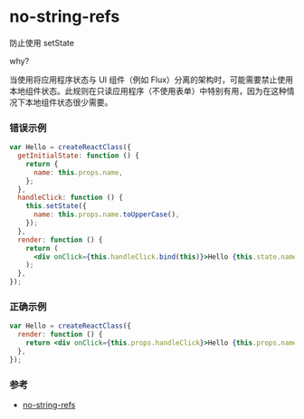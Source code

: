 # no-string-refs

防止使用 setState

why?

当使用将应用程序状态与 UI 组件（例如 Flux）分离的架构时，可能需要禁止使用本地组件状态。此规则在只读应用程序（不使用表单）中特别有用，因为在这种情况下本地组件状态很少需要。

### 错误示例

```jsx
var Hello = createReactClass({
  getInitialState: function () {
    return {
      name: this.props.name,
    };
  },
  handleClick: function () {
    this.setState({
      name: this.props.name.toUpperCase(),
    });
  },
  render: function () {
    return (
      <div onClick={this.handleClick.bind(this)}>Hello {this.state.name}</div>
    );
  },
});
```

### 正确示例

```jsx
var Hello = createReactClass({
  render: function () {
    return <div onClick={this.props.handleClick}>Hello {this.props.name}</div>;
  },
});
```

### 参考

- [no-string-refs](https://github.com/jsx-eslint/eslint-plugin-react/blob/c42b624d0fb9ad647583a775ab9751091eec066f/docs/rules/no-string-refs)
